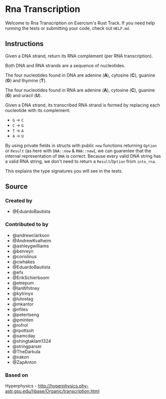# Rna Transcription

Welcome to Rna Transcription on Exercism's Rust Track.
If you need help running the tests or submitting your code, check out `HELP.md`.

## Instructions

Given a DNA strand, return its RNA complement (per RNA transcription).

Both DNA and RNA strands are a sequence of nucleotides.

The four nucleotides found in DNA are adenine (**A**), cytosine (**C**),
guanine (**G**) and thymine (**T**).

The four nucleotides found in RNA are adenine (**A**), cytosine (**C**),
guanine (**G**) and uracil (**U**).

Given a DNA strand, its transcribed RNA strand is formed by replacing
each nucleotide with its complement:

* `G` -> `C`
* `C` -> `G`
* `T` -> `A`
* `A` -> `U`

By using private fields in structs with public `new` functions returning
`Option` or `Result` (as here with `DNA::new` & `RNA::new`), we can guarantee
that the internal representation of `DNA` is correct. Because every valid DNA
string has a valid RNA string, we don't need to return a `Result`/`Option` from
`into_rna`.

This explains the type signatures you will see in the tests.

## Source

### Created by

- @EduardoBautista

### Contributed to by

- @andrewclarkson
- @AndrewKvalheim
- @ashleygwilliams
- @benreyn
- @coriolinus
- @cwhakes
- @EduardoBautista
- @efx
- @ErikSchierboom
- @etrepum
- @IanWhitney
- @kytrinyx
- @lutostag
- @mkantor
- @nfiles
- @petertseng
- @pminten
- @rofrol
- @rpottsoh
- @samcday
- @shingtaklam1324
- @stringparser
- @TheDarkula
- @xakon
- @ZapAnton

### Based on

Hyperphysics - http://hyperphysics.phy-astr.gsu.edu/hbase/Organic/transcription.html
